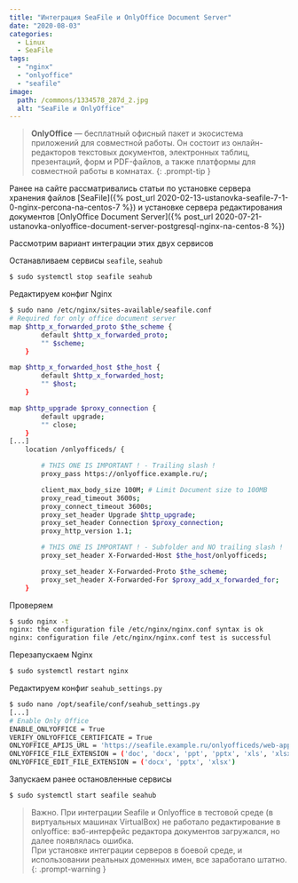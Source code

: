 ```yaml
---
title: "Интеграция SeaFile и OnlyOffice Document Server"
date: "2020-08-03"
categories: 
  - Linux
  - SeaFile
tags: 
  - "nginx"
  - "onlyoffice"
  - "seafile"
image:
  path: /commons/1334578_287d_2.jpg
  alt: "SeaFile и OnlyOffice"
---
```


> **OnlyOffice** —  бесплатный офисный пакет и экосистема приложений для совместной работы. Он состоит из онлайн-редакторов текстовых документов, электронных таблиц, презентаций, форм и PDF-файлов, а также платформы для совместной работы в комнатах.
{: .prompt-tip }

Ранее на сайте рассматривались статьи по установке сервера хранения файлов [SeaFile]({% post_url 2020-02-13-ustanovka-seafile-7-1-0-nginx-percona-na-centos-7 %}) и установке сервера редактирования документов [OnlyOffice Document Server]({% post_url 2020-07-21-ustanovka-onlyoffice-document-server-postgresql-nginx-na-centos-8 %})

Рассмотрим вариант интеграции этих двух сервисов

Останавливаем сервисы `seafile`, `seahub`

```sh
$ sudo systemctl stop seafile seahub
```

Редактируем конфиг Nginx

```sh
$ sudo nano /etc/nginx/sites-available/seafile.conf
# Required for only office document server
map $http_x_forwarded_proto $the_scheme {
        default $http_x_forwarded_proto;
        "" $scheme;
    }

map $http_x_forwarded_host $the_host {
        default $http_x_forwarded_host;
        "" $host;
    }

map $http_upgrade $proxy_connection {
        default upgrade;
        "" close;
    }
[...]
    location /onlyofficeds/ {

        # THIS ONE IS IMPORTANT ! - Trailing slash !
        proxy_pass https://onlyoffice.example.ru/;

        client_max_body_size 100M; # Limit Document size to 100MB
        proxy_read_timeout 3600s;
        proxy_connect_timeout 3600s;
        proxy_set_header Upgrade $http_upgrade;
        proxy_set_header Connection $proxy_connection;
        proxy_http_version 1.1;

        # THIS ONE IS IMPORTANT ! - Subfolder and NO trailing slash !
        proxy_set_header X-Forwarded-Host $the_host/onlyofficeds;

        proxy_set_header X-Forwarded-Proto $the_scheme;
        proxy_set_header X-Forwarded-For $proxy_add_x_forwarded_for;
    }
```

Проверяем

```sh
$ sudo nginx -t
nginx: the configuration file /etc/nginx/nginx.conf syntax is ok
nginx: configuration file /etc/nginx/nginx.conf test is successful
```

Перезапускаем Nginx

```sh
$ sudo systemctl restart nginx
```

Редактируем конфиг `seahub_settings.py`

```sh
$ sudo nano /opt/seafile/conf/seahub_settings.py
[...]
# Enable Only Office
ENABLE_ONLYOFFICE = True
VERIFY_ONLYOFFICE_CERTIFICATE = True
ONLYOFFICE_APIJS_URL = 'https://seafile.example.ru/onlyofficeds/web-apps/apps/api/documents/api.js'
ONLYOFFICE_FILE_EXTENSION = ('doc', 'docx', 'ppt', 'pptx', 'xls', 'xlsx', 'odt', 'fodt', 'odp', 'fodp', 'ods', 'fods')
ONLYOFFICE_EDIT_FILE_EXTENSION = ('docx', 'pptx', 'xlsx')
```

Запускаем ранее остановленные сервисы

```sh
$ sudo systemctl start seafile seahub
```

> Важно. При интеграции Seafile и Onlyoffice в тестовой среде (в виртуальных машинах VirtualBox) не работало редактирование в onlyoffice: вэб-интерфейс редактора документов загружался, но далее появлялась ошибка.  
> При установке интеграции серверов в боевой среде, и использовании реальных доменных имен, все заработало штатно.
{: .prompt-warning }
